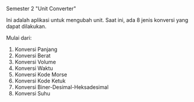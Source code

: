 Semester 2
"Unit Converter"

Ini adalah aplikasi untuk mengubah unit. Saat ini, ada 8 jenis konversi yang dapat dilakukan.

Mulai dari:
1. Konversi Panjang
2. Konversi Berat
3. Konversi Volume
4. Konversi Waktu
5. Konversi Kode Morse
6. Konversi Kode Ketuk
7. Konversi Biner-Desimal-Heksadesimal
8. Konversi Suhu
